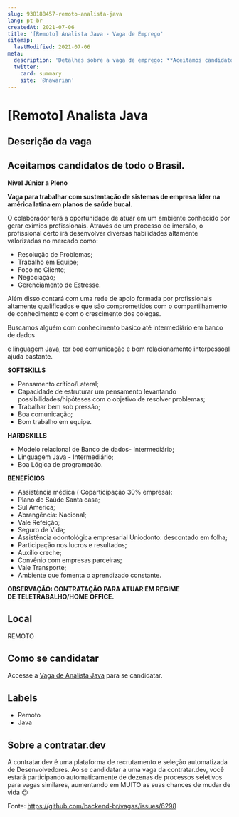 ```yaml
---
slug: 938188457-remoto-analista-java
lang: pt-br
createdAt: 2021-07-06
title: '[Remoto] Analista Java - Vaga de Emprego'
sitemap:
  lastModified: 2021-07-06
meta:
  description: 'Detalhes sobre a vaga de emprego: **Aceitamos candidatos de todo o Brasil.** ------------------------------------------   **Nível Júnior a Pleno**   **Vaga para trabalhar com sustentação de sistemas de empresa líder na américa latina em planos de saúde bucal.**   O colaborador terá a oportunidade de atuar em um ambiente conhecido por gerar exímios profissionais. Através de um processo de imersão, o profissional certo irá desenvolver diversas habilidades altamente valorizadas no mercado como: *  Resolução de Problemas; *  Trabalho em Equipe; *  Foco no Cliente; *  Negociação; *  Gerenciamento de Estresse.   Além disso contará com uma rede de apoio formada por profissionais altamente qualificados e que são comprometidos com o compartilhamento de conhecimento e com o crescimento dos colegas.   Buscamos alguém com conhecimento básico até intermediário em banco de dados e linguagem Java, ter boa comunicação e bom relacionamento interpessoal ajuda bastante.   **SOFTSKILLS** *  Pensamento crítico/Lateral; *  Capacidade de estruturar um pensamento levantando possibilidades/hipóteses com o objetivo de resolver problemas; *  Trabalhar bem sob pressão; *  Boa comunicação; *  Bom trabalho em equipe.   **HARDSKILLS** *  Modelo relacional de Banco de dados- Intermediário; *  Linguagem Java - Intermediário; *  Boa Lógica de programação.   **BENEFÍCIOS** *  Assistência médica ( Coparticipação 30% empresa): *  Plano de Saúde Santa casa; *  Sul America; *  Abrangência: Nacional; *  Vale Refeição; *  Seguro de Vida; *  Assistência odontológica empresarial Uniodonto: descontado em folha; *  Participação nos lucros e resultados; *  Auxílio creche; *  Convênio com empresas parceiras; *  Vale Transporte; *  Ambiente que fomenta o aprendizado constante.   **OBSERVAÇÃO: CONTRATAÇÃO PARA ATUAR EM REGIME DE TELETRABALHO/HOME OFFICE.**'
  twitter:
    card: summary
    site: '@nawarian'
---
```


# [Remoto] Analista Java

## Descrição da vaga 
**Aceitamos candidatos de todo o Brasil.**
------------------------------------------

  

**Nível Júnior a Pleno**

  

**Vaga para trabalhar com sustentação de sistemas de empresa líder na américa latina em planos de saúde bucal.**

  

O colaborador terá a oportunidade de atuar em um ambiente conhecido por gerar exímios profissionais. Através de um processo de imersão, o profissional certo irá desenvolver diversas habilidades altamente valorizadas no mercado como:

*   Resolução de Problemas;
*   Trabalho em Equipe;
*   Foco no Cliente;
*   Negociação;
*   Gerenciamento de Estresse.

  

Além disso contará com uma rede de apoio formada por profissionais altamente qualificados e que são comprometidos com o compartilhamento de conhecimento e com o crescimento dos colegas.

  

Buscamos alguém com conhecimento básico até intermediário em banco de dados

e linguagem Java, ter boa comunicação e bom relacionamento interpessoal ajuda bastante.

  

**SOFTSKILLS**

*   Pensamento crítico/Lateral;
*   Capacidade de estruturar um pensamento levantando possibilidades/hipóteses com o objetivo de resolver problemas;
*   Trabalhar bem sob pressão;
*   Boa comunicação;
*   Bom trabalho em equipe.

  

**HARDSKILLS**

*   Modelo relacional de Banco de dados- Intermediário;
*   Linguagem Java - Intermediário;
*   Boa Lógica de programação.

  

**BENEFÍCIOS**

*   Assistência médica ( Coparticipação 30% empresa):
*   Plano de Saúde Santa casa;
*   Sul America;
*   Abrangência: Nacional;
*   Vale Refeição;
*   Seguro de Vida;
*   Assistência odontológica empresarial Uniodonto: descontado em folha;
*   Participação nos lucros e resultados;
*   Auxílio creche;
*   Convênio com empresas parceiras;
*   Vale Transporte;
*   Ambiente que fomenta o aprendizado constante.

  

**OBSERVAÇÃO: CONTRATAÇÃO PARA ATUAR EM REGIME DE TELETRABALHO/HOME OFFICE.**
## Local 
REMOTO 
## Como se candidatar 
Accesse a [Vaga de Analista Java](https://vaga.contratar.dev/apply/full/93e50ed3-189d-4fd7-b8ca-26ee2310e0c4) para se candidatar. 
## Labels 
* Remoto 
* Java 
## Sobre a contratar.dev 
A contratar.dev é uma plataforma de recrutamento e seleção automatizada de Desenvolvedores. Ao se candidatar a uma vaga da contratar.dev, você estará participando automaticamente de dezenas de processos seletivos para vagas similares, aumentando em MUITO as suas chances de mudar de vida 😉 


Fonte: https://github.com/backend-br/vagas/issues/6298
